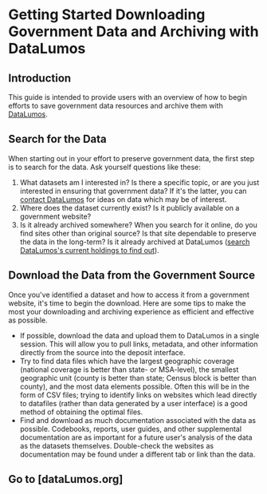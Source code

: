 # Getting Started Downloading Government Data and Archiving with DataLumos

## Introduction
This guide is intended to provide users with an overview of how to begin efforts to save government data resources and archive them with [DataLumos](www.datalumos.org).

## Search for the Data
When starting out in your effort to preserve government data, the first step is to search for the data. Ask yourself questions like these:
1. What datasets am I interested in? Is there a specific topic, or are you just interested in ensuring that government data? If it's the latter, you can [contact DataLumos](https://www.datalumos.org/datalumos/contact) for ideas on data which may be of interest.
2. Where does the dataset currently exist? Is it publicly available on a government website?
3. Is it already archived somewhere? When you search for it online, do you find sites other than original source? Is that site dependable to preserve the data in the long-term? Is it already archived at DataLumos ([search DataLumos's current holdings to find out](https://www.datalumos.org/datalumos/search/studies)).

## Download the Data from the Government Source
Once you've identified a dataset and how to access it from a government website, it's time to begin the download. Here are some tips to make the most your downloading and archiving experience as efficient and effective as possible.
- If possible, download the data and upload them to DataLumos in a single session. This will allow you to pull links, metadata, and other information directly from the source into the deposit interface.
- Try to find data files which have the largest geographic coverage (national coverage is better than state- or MSA-level), the smallest geographic unit (county is better than state; Census block is better than county), and the most data elements possible. Often this will be in the form of CSV files; trying to identify links on websites which lead directly to datafiles (rather than data generated by a user interface) is a good method of obtaining the optimal files.
- Find and download as much documentation associated with the data as possible. Codebooks, reports, user guides, and other supplemental documentation are as important for a future user's analysis of the data as the datasets themselves. Double-check the websites as documentation may be found under a different tab or link than the data.

## Go to [dataLumos.org]
